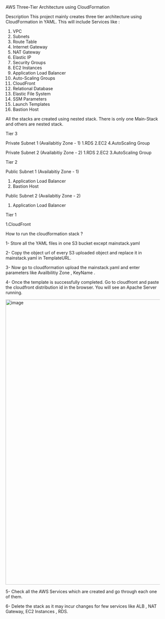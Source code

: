 AWS Three-Tier Architecture using CloudFormation

Description
This project mainly creates three tier architecture using CloudFormation in YAML. This will include Services like :
1. VPC
2. Subnets
3. Route Table
4. Internet Gateway
5. NAT Gateway
6. Elastic IP
7. Security Groups
8. EC2 Instances
9. Application Load Balancer
10. Auto-Scaling Groups
11. CloudFront
12. Relational Database 
13. Elastic File System
14. SSM Parameters
15. Launch Templates
16. Bastion Host

All the stacks are created using nested stack. There is only one Main-Stack and others are nested stack.

Tier 3

Private Subnet 1 (Availabitiy Zone - 1)
1.RDS
2.EC2
4.AutoScaling Group

Private Subnet 2 (Availabitiy Zone - 2)
1.RDS
2.EC2
3.AutoScaling Group

Tier 2

Public Subnet 1 (Availabitiy Zone - 1)
1. Application Load Balancer 
2. Bastion Host

Public Subnet 2 (Availabitiy Zone - 2)
1. Application Load Balancer 

Tier 1

1.CloudFront

How to run the cloudformation stack ?

1- Store all the YAML files in one S3 bucket except mainstack.yaml

2- Copy the object url of every S3 uploaded object and replace it in mainstack.yaml in TemplateURL.

3- Now go to cloudformation upload the mainstack.yaml and enter parameters like Availbilitiy Zone , KeyName .

4- Once the template is successfully completed. Go to cloudfront and paste the cloudfront distribution id in the browser. You will see an Apache Server running.

<img width="931" alt="image" src="https://github.com/jayantgulati/AWS-Three-Tier-Architecture-CloudFormation/assets/25551975/bec23c4f-ff15-4df1-bded-b5561c9e78f1">



5- Check all the AWS Services which are created and go through each one of them.

6- Delete the stack as it may incur changes for few services like ALB , NAT Gateway, EC2 Instances , RDS.

